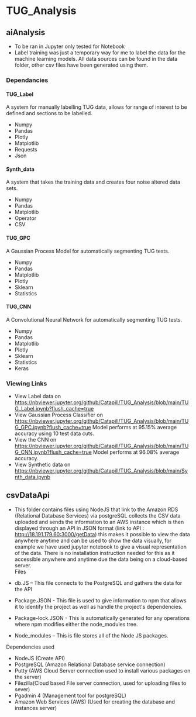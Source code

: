 # TUG_Analysis
## aiAnalysis
* To be ran in Jupyter only tested for Notebook
* Label training was just a temporary way for me to label the data for the machine learning models. All data sources can be found in the data folder, other csv files have been generated using them.
### Dependancies
#### TUG_Label
A system for manually labelling TUG data, allows for range of interest to be defined and sections to be labelled.
* Numpy
* Pandas
* Plotly
* Matplotlib
* Requests
* Json
#### Synth_data
A system that takes the training data and creates four noise altered data sets.
* Numpy
* Pandas
* Matplotlib
* Operator
* CSV
#### TUG_GPC
A Gaussian Process Model for automatically segmenting TUG tests.
* Numpy
* Pandas
* Matplotlib
* Plotly
* Sklearn
* Statistics
#### TUG_CNN
A Convolutional Neural Network for automatically segmenting TUG tests.
* Numpy
* Pandas
* Matplotlib
* Plotly
* Sklearn
* Statistics
* Keras
### Viewing Links
* View Label data on https://nbviewer.jupyter.org/github/Catapill/TUG_Analysis/blob/main/TUG_Label.ipynb?flush_cache=true
* View Gaussian Process Classifier on https://nbviewer.jupyter.org/github/Catapill/TUG_Analysis/blob/main/TUG_GPC.ipynb?flush_cache=true Model performs at 95.15% average accuracy using 10 test data cuts.
* View the CNN on https://nbviewer.jupyter.org/github/Catapill/TUG_Analysis/blob/main/TUG_CNN.ipynb?flush_cache=true Model performs at 96.08% average accuracy.
* View Synthetic data on https://nbviewer.jupyter.org/github/Catapill/TUG_Analysis/blob/main/Synth_data.ipynb
## csvDataApi
* This folder contains files using NodeJS that link to the Amazon RDS (Relational Database Services) via postgreSQL collects the CSV data uploaded and sends the information to an AWS instance which is then displayed through an API in JSON format (link to API  : http://18.191.179.60:3000/getData) this makes it possible to view the data anywhere anytime and can be used to show the data visually, for example we have used jupyter notebook to give a visual representation of the data. There is no installation instruction needed for this as it accessible anywhere and anytime due the data being on a cloud-based server.  
Files
*	db.JS – This file connects to the PostgreSQL and gathers the data for the API
 
* Package.JSON - This file is used to give information to npm that allows it to identify the project as well as handle the project's dependencies.

* Package-lock.JSON - This is automatically generated for any operations where npm modifies either the node_modules tree. 

* Node_modules – This is file stores all of the Node JS packages. 

Dependencies used
*	NodeJS (Create API)
*	PostgreSQL (Amazon Relational Database service connection)
*	Putty (AWS Cloud Server connection used to install various packages on the server)
*	Filezilla(Cloud based File server connection, used for uploading files to sever)
*	Pgadmin 4 (Management tool for postgreSQL)
*	Amazon Web Services (AWS) (Used for creating the database and instances server)

